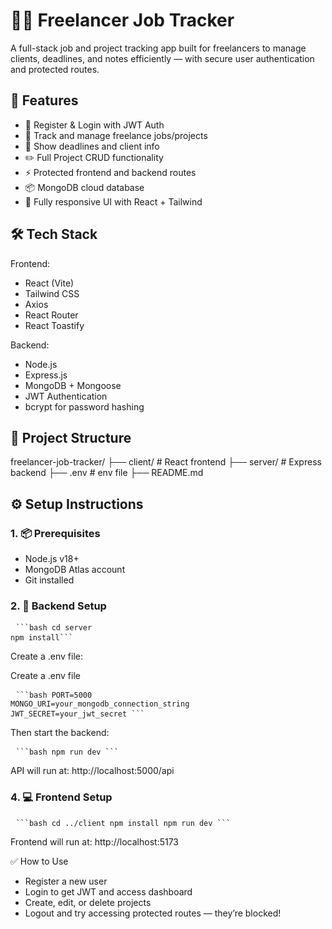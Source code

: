 # 🧑‍💻 Freelancer Job Tracker

A full-stack job and project tracking app built for freelancers to manage clients, deadlines, and notes efficiently — with secure user authentication and protected routes.

## 🚀 Features

- 🔐 Register & Login with JWT Auth
- 🧾 Track and manage freelance jobs/projects
- 📅 Show deadlines and client info
- ✏️ Full Project CRUD functionality
- ⚡ Protected frontend and backend routes
- 📦 MongoDB cloud database
- 📱 Fully responsive UI with React + Tailwind

## 🛠️ Tech Stack

Frontend:
- React (Vite)
- Tailwind CSS
- Axios
- React Router
- React Toastify

Backend:
- Node.js
- Express.js
- MongoDB + Mongoose
- JWT Authentication
- bcrypt for password hashing

## 📁 Project Structure

freelancer-job-tracker/
├── client/ # React frontend
├── server/ # Express backend
├── .env # env file
├── README.md


## ⚙️ Setup Instructions

### 1. 📦 Prerequisites

- Node.js v18+
- MongoDB Atlas account
- Git installed


### 2. 🔧 Backend Setup

<pre> <code>```bash cd server
npm install```</code> </pre>
Create a .env file:

Create a .env file
<pre> <code>```bash PORT=5000
MONGO_URI=your_mongodb_connection_string
JWT_SECRET=your_jwt_secret ```</code> </pre>

Then start the backend:

<pre> <code>```bash npm run dev ```</code> </pre>
API will run at: http://localhost:5000/api

### 4. 💻 Frontend Setup

<pre> <code>```bash cd ../client npm install npm run dev ```</code> </pre>
Frontend will run at: http://localhost:5173

✅ How to Use
- Register a new user
- Login to get JWT and access dashboard
- Create, edit, or delete projects
- Logout and try accessing protected routes — they’re blocked!
